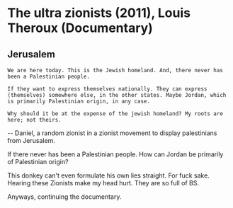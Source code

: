 # The ultra zionists (2011), Louis Theroux (Documentary)

## Jerusalem

``` quote
We are here today. This is the Jewish homeland. And, there never has been a Palestinian people. 

If they want to express themselves nationally. They can express (themselves) somewhere else, in the other states. Maybe Jordan, which is primarily Palestinian origin, in any case.

Why should it be at the expense of the jewish homeland? My roots are here; not theirs.
```
-- Daniel, a random zionist in a zionist movement to display palestinians from Jerusalem.


If there never has been a Palestinian people. How can Jordan be primarily of Palestinian origin?

This donkey can't even formulate his own lies straight. For fuck sake. Hearing these Zionists make my head hurt. They are so full of BS.

Anyways, continuing the documentary.


